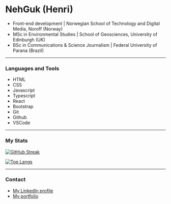# NehGuk (Henri)


- Front-end development | Norwegian School of Technology and Digital Media, Noroff (Norway)
- MSc in Environmental Studies | School of Geosciences, University of Edinburgh (UK)
- BSc in Communications & Science Journalism | Federal University of Parana (Brazil)

---
### Languages and Tools
- HTML
- CSS
- Javascript
- Typescript
- React
- Bootstrap
- Git
- Github
- VSCode

---
### My Stats
[![GitHub Streak](http://github-readme-streak-stats.herokuapp.com?user=NehGuk&theme=dark&date_format=j%20M%5B%20Y%5D)](https://git.io/streak-stats)


[![Top Langs](https://github-readme-stats.vercel.app/api/top-langs/?username=NehGuk&layout=compact&theme=vision-friendly-dark)](https://github.com/anuraghazra/github-readme-stats)

---
### Contact
- [My LinkedIn profile](https://no.linkedin.com/in/henri-kugler-78218422b?trk=people-guest_people_search-card)
- [My portfolio](https://www.nehguk.dev)
